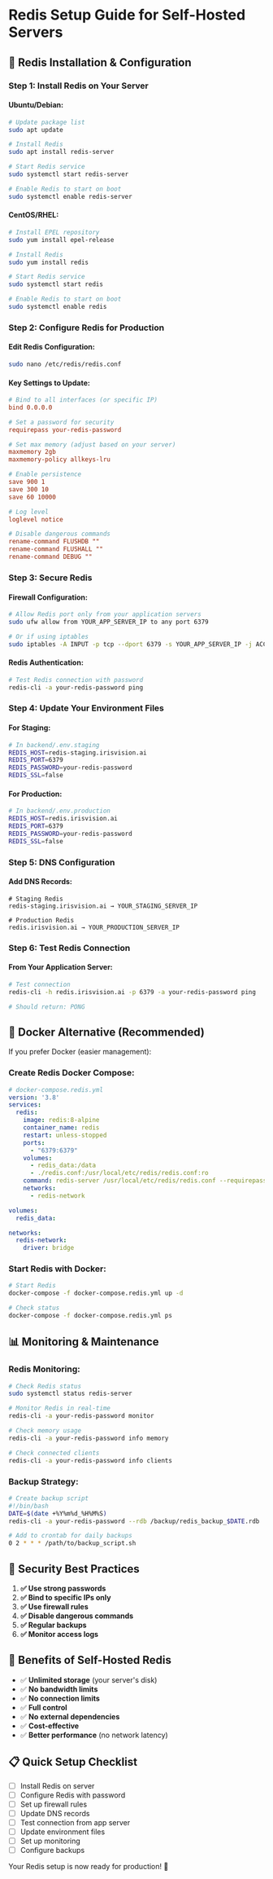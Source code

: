 # Redis Setup Guide for Self-Hosted Servers

## 🚀 Redis Installation & Configuration

### **Step 1: Install Redis on Your Server**

#### **Ubuntu/Debian:**
```bash
# Update package list
sudo apt update

# Install Redis
sudo apt install redis-server

# Start Redis service
sudo systemctl start redis-server

# Enable Redis to start on boot
sudo systemctl enable redis-server
```

#### **CentOS/RHEL:**
```bash
# Install EPEL repository
sudo yum install epel-release

# Install Redis
sudo yum install redis

# Start Redis service
sudo systemctl start redis

# Enable Redis to start on boot
sudo systemctl enable redis
```

### **Step 2: Configure Redis for Production**

#### **Edit Redis Configuration:**
```bash
sudo nano /etc/redis/redis.conf
```

#### **Key Settings to Update:**
```conf
# Bind to all interfaces (or specific IP)
bind 0.0.0.0

# Set a password for security
requirepass your-redis-password

# Set max memory (adjust based on your server)
maxmemory 2gb
maxmemory-policy allkeys-lru

# Enable persistence
save 900 1
save 300 10
save 60 10000

# Log level
loglevel notice

# Disable dangerous commands
rename-command FLUSHDB ""
rename-command FLUSHALL ""
rename-command DEBUG ""
```

### **Step 3: Secure Redis**

#### **Firewall Configuration:**
```bash
# Allow Redis port only from your application servers
sudo ufw allow from YOUR_APP_SERVER_IP to any port 6379

# Or if using iptables
sudo iptables -A INPUT -p tcp --dport 6379 -s YOUR_APP_SERVER_IP -j ACCEPT
```

#### **Redis Authentication:**
```bash
# Test Redis connection with password
redis-cli -a your-redis-password ping
```

### **Step 4: Update Your Environment Files**

#### **For Staging:**
```bash
# In backend/.env.staging
REDIS_HOST=redis-staging.irisvision.ai
REDIS_PORT=6379
REDIS_PASSWORD=your-redis-password
REDIS_SSL=false
```

#### **For Production:**
```bash
# In backend/.env.production
REDIS_HOST=redis.irisvision.ai
REDIS_PORT=6379
REDIS_PASSWORD=your-redis-password
REDIS_SSL=false
```

### **Step 5: DNS Configuration**

#### **Add DNS Records:**
```
# Staging Redis
redis-staging.irisvision.ai → YOUR_STAGING_SERVER_IP

# Production Redis  
redis.irisvision.ai → YOUR_PRODUCTION_SERVER_IP
```

### **Step 6: Test Redis Connection**

#### **From Your Application Server:**
```bash
# Test connection
redis-cli -h redis.irisvision.ai -p 6379 -a your-redis-password ping

# Should return: PONG
```

## 🔧 Docker Alternative (Recommended)

If you prefer Docker (easier management):

### **Create Redis Docker Compose:**
```yaml
# docker-compose.redis.yml
version: '3.8'
services:
  redis:
    image: redis:8-alpine
    container_name: redis
    restart: unless-stopped
    ports:
      - "6379:6379"
    volumes:
      - redis_data:/data
      - ./redis.conf:/usr/local/etc/redis/redis.conf:ro
    command: redis-server /usr/local/etc/redis/redis.conf --requirepass your-redis-password
    networks:
      - redis-network

volumes:
  redis_data:

networks:
  redis-network:
    driver: bridge
```

### **Start Redis with Docker:**
```bash
# Start Redis
docker-compose -f docker-compose.redis.yml up -d

# Check status
docker-compose -f docker-compose.redis.yml ps
```

## 📊 Monitoring & Maintenance

### **Redis Monitoring:**
```bash
# Check Redis status
sudo systemctl status redis-server

# Monitor Redis in real-time
redis-cli -a your-redis-password monitor

# Check memory usage
redis-cli -a your-redis-password info memory

# Check connected clients
redis-cli -a your-redis-password info clients
```

### **Backup Strategy:**
```bash
# Create backup script
#!/bin/bash
DATE=$(date +%Y%m%d_%H%M%S)
redis-cli -a your-redis-password --rdb /backup/redis_backup_$DATE.rdb

# Add to crontab for daily backups
0 2 * * * /path/to/backup_script.sh
```

## 🚨 Security Best Practices

1. **✅ Use strong passwords**
2. **✅ Bind to specific IPs only**
3. **✅ Use firewall rules**
4. **✅ Disable dangerous commands**
5. **✅ Regular backups**
6. **✅ Monitor access logs**

## 🎯 Benefits of Self-Hosted Redis

- ✅ **Unlimited storage** (your server's disk)
- ✅ **No bandwidth limits**
- ✅ **No connection limits**
- ✅ **Full control**
- ✅ **No external dependencies**
- ✅ **Cost-effective**
- ✅ **Better performance** (no network latency)

## 📋 Quick Setup Checklist

- [ ] Install Redis on server
- [ ] Configure Redis with password
- [ ] Set up firewall rules
- [ ] Update DNS records
- [ ] Test connection from app server
- [ ] Update environment files
- [ ] Set up monitoring
- [ ] Configure backups

Your Redis setup is now ready for production! 🚀
